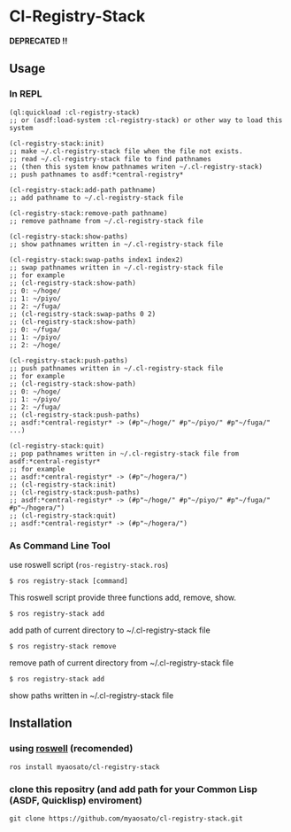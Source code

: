 # Cl-Registry-Stack

**DEPRECATED !!**

## Usage

### In REPL

```
(ql:quickload :cl-registry-stack) 
;; or (asdf:load-system :cl-registry-stack) or other way to load this system

(cl-registry-stack:init)
;; make ~/.cl-registry-stack file when the file not exists.
;; read ~/.cl-registry-stack file to find pathnames 
;; (then this system know pathnames writen ~/.cl-registry-stack)
;; push pathnames to asdf:*central-registry*

(cl-registry-stack:add-path pathname)
;; add pathname to ~/.cl-registry-stack file

(cl-registry-stack:remove-path pathname)
;; remove pathname from ~/.cl-registry-stack file

(cl-registry-stack:show-paths)
;; show pathnames written in ~/.cl-registry-stack file

(cl-registry-stack:swap-paths index1 index2)
;; swap pathnames written in ~/.cl-registry-stack file
;; for example
;; (cl-registry-stack:show-path)
;; 0: ~/hoge/
;; 1: ~/piyo/
;; 2: ~/fuga/
;; (cl-registry-stack:swap-paths 0 2)
;; (cl-registry-stack:show-path)
;; 0: ~/fuga/
;; 1: ~/piyo/
;; 2: ~/hoge/

(cl-registry-stack:push-paths)
;; push pathnames written in ~/.cl-registry-stack file
;; for example
;; (cl-registry-stack:show-path)
;; 0: ~/hoge/
;; 1: ~/piyo/
;; 2: ~/fuga/
;; (cl-registry-stack:push-paths)
;; asdf:*central-registyr* -> (#p"~/hoge/" #p"~/piyo/" #p"~/fuga/" ...)

(cl-registry-stack:quit)
;; pop pathnames written in ~/.cl-registry-stack file from asdf:*central-registyr*
;; for example
;; asdf:*central-registyr* -> (#p"~/hogera/")
;; (cl-registry-stack:init)
;; (cl-registry-stack:push-paths)
;; asdf:*central-registyr* -> (#p"~/hoge/" #p"~/piyo/" #p"~/fuga/" #p"~/hogera/")
;; (cl-registry-stack:quit)
;; asdf:*central-registyr* -> (#p"~/hogera/")

```

### As Command Line Tool
use roswell script (```ros-registry-stack.ros```) 
```
$ ros registry-stack [command]
```

This roswell script provide three functions add, remove, show.  
```
$ ros registry-stack add
```

add path of current directory  to ~/.cl-registry-stack file

```
$ ros registry-stack remove
```

remove path of current directory  from ~/.cl-registry-stack file

```
$ ros registry-stack add
```

show paths written in  ~/.cl-registry-stack file

## Installation

### using [roswell](https://github.com/roswell/roswell) (recomended)

```
ros install myaosato/cl-registry-stack

```

### clone this repositry (and add path for your Common Lisp (ASDF, Quicklisp) enviroment)

```
git clone https://github.com/myaosato/cl-registry-stack.git

```




